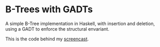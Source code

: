 
# B-Trees with GADTs

A simple B-Tree implementation in Haskell, with insertion and deletion, using a
GADT to enforce the structural envariant.

This is the code behind my [screencast][].

[screencast]: http://matthew.brecknell.net/post/btree-gadt/

